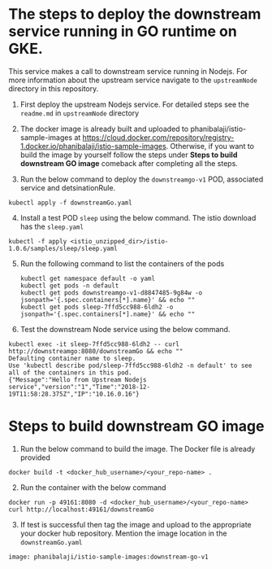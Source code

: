 # The steps to deploy the downstream service running in GO runtime on GKE. 

This service makes a call to downstream service running in Nodejs. For more information about the upstream service navigate to the `upstreamNode` directory in this repository.

1. First deploy the upstream Nodejs service. For detailed steps see the `readme.md` in `upstreamNode` directory

2. The docker image is already built and uploaded to phanibalaji/istio-sample-images at https://cloud.docker.com/repository/registry-1.docker.io/phanibalaji/istio-sample-images. Otherwise, if you want to build the image by yourself follow the steps under __Steps to build downstream GO image__ comeback after completing all the  steps.

3. Run the below command to deploy the `downstreamgo-v1` POD, associated service and detsinationRule.
```
kubectl apply -f downstreamGo.yaml
```

4. Install a test POD `sleep` using the below command. The istio download has the `sleep.yaml`
```
kubectl -f apply <istio_unzipped_dir>/istio-1.0.6/samples/sleep/sleep.yaml
```

5. Run the following command to list the containers of the pods
   ```
   kubectl get namespace default -o yaml
   kubectl get pods -n default
   kubectl get pods downstreamgo-v1-d8847485-9g84w -o jsonpath='{.spec.containers[*].name}' && echo ""
   kubectl get pods sleep-7ffd5cc988-6ldh2 -o jsonpath='{.spec.containers[*].name}' && echo ""
   ```

5. Test the downstream Node service using the below command.
```
kubectl exec -it sleep-7ffd5cc988-6ldh2 -- curl http://downstreamgo:8080/downstreamGo && echo ""
Defaulting container name to sleep.
Use 'kubectl describe pod/sleep-7ffd5cc988-6ldh2 -n default' to see all of the containers in this pod.
{"Message":"Hello from Upstream Nodejs service","version":"1","Time":"2018-12-19T11:58:28.375Z","IP":"10.16.0.16"}
```

# Steps to build downstream GO image
1. Run the below command to build the image. The Docker file is already provided
```
docker build -t <docker_hub_username>/<your_repo-name> .
```

2. Run the container with the below command
```
docker run -p 49161:8080 -d <docker_hub_username>/<your_repo-name>
curl http://localhost:49161/downstreamGo
```

3. If test is successful then tag the image and upload to the appropriate your docker hub repository. Mention the image location in the `downstreamGo.yaml`
```
image: phanibalaji/istio-sample-images:downstream-go-v1
```
